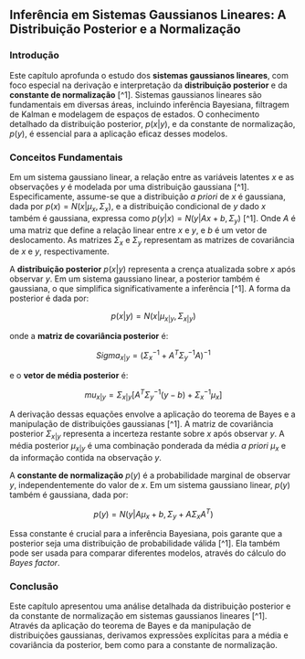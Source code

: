 ## Inferência em Sistemas Gaussianos Lineares: A Distribuição Posterior e a Normalização

### Introdução
Este capítulo aprofunda o estudo dos **sistemas gaussianos lineares**, com foco especial na derivação e interpretação da **distribuição posterior** e da **constante de normalização** [^1]. Sistemas gaussianos lineares são fundamentais em diversas áreas, incluindo inferência Bayesiana, filtragem de Kalman e modelagem de espaços de estados. O conhecimento detalhado da distribuição posterior, $p(x|y)$, e da constante de normalização, $p(y)$, é essencial para a aplicação eficaz desses modelos.

### Conceitos Fundamentais

Em um sistema gaussiano linear, a relação entre as variáveis latentes $x$ e as observações $y$ é modelada por uma distribuição gaussiana [^1]. Especificamente, assume-se que a distribuição *a priori* de $x$ é gaussiana, dada por $p(x) = N(x|\mu_x, \Sigma_x)$, e a distribuição condicional de $y$ dado $x$ também é gaussiana, expressa como $p(y|x) = N(y|Ax + b, \Sigma_y)$ [^1]. Onde $A$ é uma matriz que define a relação linear entre $x$ e $y$, e $b$ é um vetor de deslocamento. As matrizes $\Sigma_x$ e $\Sigma_y$ representam as matrizes de covariância de $x$ e $y$, respectivamente.

A **distribuição posterior** $p(x|y)$ representa a crença atualizada sobre $x$ após observar $y$. Em um sistema gaussiano linear, a posterior também é gaussiana, o que simplifica significativamente a inferência [^1]. A forma da posterior é dada por:

$$p(x|y) = N(x|\mu_{x|y}, \Sigma_{x|y})$$

onde a **matriz de covariância posterior** é:

$$Sigma_{x|y} = (\Sigma_x^{-1} + A^T \Sigma_y^{-1} A)^{-1}$$

e o **vetor de média posterior** é:

$$mu_{x|y} = \Sigma_{x|y} [A^T \Sigma_y^{-1} (y - b) + \Sigma_x^{-1} \mu_x]$$

A derivação dessas equações envolve a aplicação do teorema de Bayes e a manipulação de distribuições gaussianas [^1]. A matriz de covariância posterior $\Sigma_{x|y}$ representa a incerteza restante sobre $x$ após observar $y$. A média posterior $\mu_{x|y}$ é uma combinação ponderada da média *a priori* $\mu_x$ e da informação contida na observação $y$.

A **constante de normalização** $p(y)$ é a probabilidade marginal de observar $y$, independentemente do valor de $x$. Em um sistema gaussiano linear, $p(y)$ também é gaussiana, dada por:

$$p(y) = N(y|A\mu_x + b, \Sigma_y + A\Sigma_x A^T)$$

Essa constante é crucial para a inferência Bayesiana, pois garante que a posterior seja uma distribuição de probabilidade válida [^1]. Ela também pode ser usada para comparar diferentes modelos, através do cálculo do *Bayes factor*.

### Conclusão

Este capítulo apresentou uma análise detalhada da distribuição posterior e da constante de normalização em sistemas gaussianos lineares [^1]. Através da aplicação do teorema de Bayes e da manipulação de distribuições gaussianas, derivamos expressões explícitas para a média e covariância da posterior, bem como para a constante de normalização.

<!-- END -->
